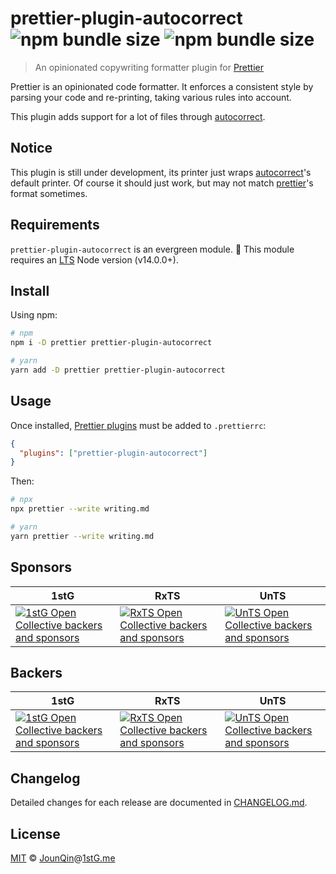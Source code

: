# prettier-plugin-autocorrect ![npm bundle size](https://img.shields.io/bundlephobia/min/prettier-plugin-autocorrect) ![npm bundle size](https://img.shields.io/bundlephobia/minzip/prettier-plugin-autocorrect)

> An opinionated copywriting formatter plugin for [Prettier][]

Prettier is an opinionated code formatter. It enforces a consistent style by parsing your code and re-printing, taking various rules into account.

This plugin adds support for a lot of files through [autocorrect][].

## Notice

This plugin is still under development, its printer just wraps [autocorrect][]'s default printer.
Of course it should just work, but may not match [prettier][]'s format sometimes.

## Requirements

`prettier-plugin-autocorrect` is an evergreen module. 🌲 This module requires an [LTS](https://github.com/nodejs/Release) Node version (v14.0.0+).

## Install

Using npm:

```sh
# npm
npm i -D prettier prettier-plugin-autocorrect

# yarn
yarn add -D prettier prettier-plugin-autocorrect
```

## Usage

Once installed, [Prettier plugins](https://prettier.io/docs/en/plugins.html) must be added to `.prettierrc`:

```json
{
  "plugins": ["prettier-plugin-autocorrect"]
}
```

Then:

```sh
# npx
npx prettier --write writing.md

# yarn
yarn prettier --write writing.md
```

## Sponsors

| 1stG                                                                                                                               | RxTS                                                                                                                               | UnTS                                                                                                                               |
| ---------------------------------------------------------------------------------------------------------------------------------- | ---------------------------------------------------------------------------------------------------------------------------------- | ---------------------------------------------------------------------------------------------------------------------------------- |
| [![1stG Open Collective backers and sponsors](https://opencollective.com/1stG/organizations.svg)](https://opencollective.com/1stG) | [![RxTS Open Collective backers and sponsors](https://opencollective.com/rxts/organizations.svg)](https://opencollective.com/rxts) | [![UnTS Open Collective backers and sponsors](https://opencollective.com/unts/organizations.svg)](https://opencollective.com/unts) |

## Backers

| 1stG                                                                                                                             | RxTS                                                                                                                             | UnTS                                                                                                                             |
| -------------------------------------------------------------------------------------------------------------------------------- | -------------------------------------------------------------------------------------------------------------------------------- | -------------------------------------------------------------------------------------------------------------------------------- |
| [![1stG Open Collective backers and sponsors](https://opencollective.com/1stG/individuals.svg)](https://opencollective.com/1stG) | [![RxTS Open Collective backers and sponsors](https://opencollective.com/rxts/individuals.svg)](https://opencollective.com/rxts) | [![UnTS Open Collective backers and sponsors](https://opencollective.com/unts/individuals.svg)](https://opencollective.com/unts) |

## Changelog

Detailed changes for each release are documented in [CHANGELOG.md](./CHANGELOG.md).

## License

[MIT][] © [JounQin][]@[1stG.me][]

[1stg.me]: https://www.1stg.me
[jounqin]: https://GitHub.com/JounQin
[mit]: http://opensource.org/licenses/MIT
[autocorrect]: https://github.com/huacnlee/autocorrect
[prettier]: https://prettier.io
